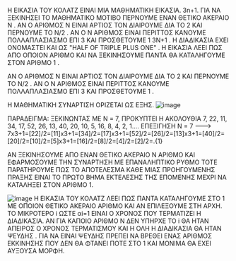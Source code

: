 Η ΕΙΚΑΣΙΑ ΤΟΥ ΚΟΛΑΤΖ ΕΙΝΑΙ ΜΙΑ ΜΑΘΗΜΑΤΙΚΗ ΕΙΚΑΣΙΑ. 3n+1. 
ΓΙΑ ΝΑ ΞΕΚΙΝΗΣΕΙ ΤΟ ΜΑΘΗΜΑΤΙΚΟ ΜΟΤΙΒΟ ΠΕΡΝΟΥΜΕ ΕΝΑΝ ΘΕΤΙΚΟ ΑΚΕΡΑΙΟ N . 
ΑΝ Ο ΑΡΙΘΜΟΣ Ν ΕΙΝΑΙ ΑΡΤΙΟΣ ΤΟΝ ΔΙΑΙΡΟΥΜΕ ΔΙΑ ΤΟ 2 ΚΑΙ ΠΕΡΝΟΥΜΕ ΤΟ Ν/2 . 
ΑΝ Ο Ν ΑΡΙΘΜΟΣ ΕΙΝΑΙ ΠΕΡΙΤΤΟΣ ΚΑΝΟΥΜΕ ΠΟΛΛΑΠΛΑΣΙΑΣΜΟ ΕΠΙ 3 ΚΑΙ ΠΡΟΣΘΕΤΟΥΜΕ 1 3Ν+1 . 
Η ΔΙΑΔΙΚΑΣΙΑ ΕΧΕΙ ΟΝΟΜΑΣΤΕΙ ΚΑΙ ΩΣ "HALF OF TRIPLE PLUS ONE" . 
Η ΕΙΚΑΣΙΑ ΛΕΕΙ ΠΩΣ ΑΠΟ ΟΠΟΙΟΝ ΑΡΙΘΜΟ ΚΑΙ ΝΑ ΞΕΚΙΝΗΣΟΥΜΕ ΠΑΝΤΑ ΘΑ ΚΑΤΑΛΗΓΟΥΜΕ ΣΤΟΝ ΑΡΙΘΜΟ 1 .

ΑΝ Ο ΑΡΙΘΜΟΣ Ν ΕΙΝΑΙ ΑΡΤΙΟΣ ΤΟΝ ΔΙΑΙΡΟΥΜΕ ΔΙΑ ΤΟ 2 ΚΑΙ ΠΕΡΝΟΥΜΕ ΤΟ Ν/2 . 
ΑΝ Ο Ν ΑΡΙΘΜΟΣ ΕΙΝΑΙ ΠΕΡΙΤΤΟΣ ΚΑΝΟΥΜΕ ΠΟΛΛΑΠΛΑΣΙΑΣΜΟ ΕΠΙ 3 ΚΑΙ ΠΡΟΣΘΕΤΟΥΜΕ 1 .

Η ΜΑΘΗΜΑΤΙΚΗ ΣΥΝΑΡΤΙΣΗ ΟΡΙΖΕΤΑΙ ΩΣ ΕΞΗΣ. 
![image](https://user-images.githubusercontent.com/71108397/143723427-81b20392-504d-4a6e-943f-88b72fb18346.png)

ΠΑΡΑΔΕΙΓΜΑ:
ΞΕΚΙΝΩΝΤΑΣ ΜΕ Ν = 7, ΠΡΟΚΥΠΤΕΙ Η ΑΚΟΛΟΥΘΙΑ 7, 22, 11, 34, 17, 52, 26, 13, 40, 20, 10, 5, 16, 8, 4, 2, 1....
ΕΠΕΞΙΓΗΣΗ Ν = 7 ---> 7x3+1=[22]/2=[11]x3+1=[34]/2=[17]x3+1=[52]/2=[26]/2=[13]x3+1=[40]/2=[20]/2=[10]/2=[5]x3+1=[16]/2=[8]/2=[4]/2=[2]/2=.{1}

ΑΝ ΞΕΚΙΝΗΣΟΥΜΕ ΑΠΟ ΕΝΑΝ ΘΕΤΙΚΟ ΑΚΕΡΑΙΟ Ν ΑΡΙΘΜΟ ΚΑΙ ΕΦΑΡΜΟΣΟΥΜΕ ΤΗΝ ΣΥΝΑΡΤΗΣΗ ΜΕ ΕΠΑΝΑΛΗΠΤΙΚΟ ΡΥΘΜΟ ΤΟΤΕ ΠΑΡΑΤΗΡΟΥΜΕ ΠΩΣ ΤΟ ΑΠΟΤΕΛΕΣΜΑ ΚΑΘΕ ΜΙΑΣ ΠΡΟΗΓΟΥΜΕΝΗΣ ΠΡΑΞΗΣ ΕΙΝΑΙ ΤΟ ΠΡΩΤΟ ΒΗΜΑ ΕΚΤΕΛΕΣΗΣ ΤΗΣ ΕΠΟΜΕΝΗΣ ΜΕΧΡΙ ΝΑ ΚΑΤΑΛΗΞΕΙ ΣΤΟΝ ΑΡΙΘΜΟ 1.

![image](https://user-images.githubusercontent.com/71108397/143723793-35186526-be1d-4f10-81fa-687cd9732379.png)
Η ΕΙΚΑΣΙΑ ΤΟΥ ΚΟΛΑΤΖ ΛΕΕΙ ΠΩΣ ΠΑΝΤΑ ΚΑΤΑΛΗΓΟΥΜΕ ΣΤΟ 1 ΜΕ ΟΠΟΙΟΝ ΘΕΤΙΚΟ ΑΚΕΡΑΙΟ ΑΡΙΘΜΟ ΚΑΙ ΑΝ ΕΠΙΛΕΞΟΥΜΕ ΣΤΗ ΑΡΧΗ. 
ΤΟ ΜΙΚΡΟΤΕΡΟ i ΩΣΤΕ αi=1 ΕΙΝΑΙ Ο ΧΡΟΝΟΣ ΠΟΥ ΤΕΡΜΑΤΙΖΕΙ Η ΔΙΑΔΙΚΑΣΙΑ. ΑΝ ΓΙΑ ΚΑΠΟΙΟ ΑΡΙΘΜΟ Ν ΔΕΝ ΥΠΗΡΧΕ ΤΟ i ΘΑ ΗΤΑΝ ΑΠΕΙΡΟΣ Ο ΧΡΟΝΟΣ ΤΕΡΜΑΤΙΣΜΟΥ ΚΑΙ Η ΟΛΗ Η ΔΙΑΔΙΚΑΣΙΑ ΘΑ ΗΤΑΝ ΨΕΥΔΗΣ . 
ΓΙΑ ΝΑ ΕΙΝΑΙ ΨΕΥΔΗΣ ΠΡΕΠΕΙ ΝΑ ΒΡΕΘΕΙ ΕΝΑΣ ΑΡΙΘΜΟΣ ΕΚΚΙΝΗΣΗΣ ΠΟΥ ΔΕΝ ΘΑ ΦΤΑΝΕΙ ΠΟΤΕ ΣΤΟ 1 ΚΑΙ ΜΟΝΙΜΑ ΘΑ ΕΧΕΙ ΑΥΞΟΥΣΑ ΜΟΡΦΗ.
